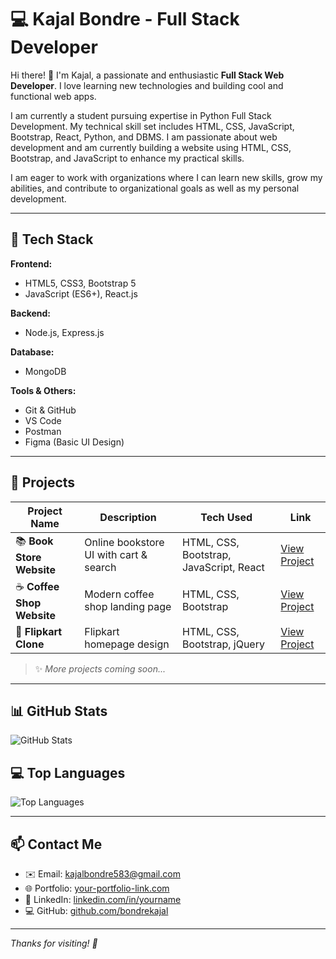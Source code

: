 # 💻 Kajal Bondre - Full Stack Developer

Hi there! 👋 I'm Kajal, a passionate and enthusiastic **Full Stack Web Developer**. I love learning new technologies and building cool and functional web apps.

I am currently a student pursuing expertise in Python Full Stack Development. My technical skill set includes HTML, CSS, JavaScript, Bootstrap, React, Python, and DBMS. I am passionate about web development and am currently building a website using HTML, CSS, Bootstrap, and JavaScript to enhance my practical skills.

I am eager to work with organizations where I can learn new skills, grow my abilities, and contribute to organizational goals as well as my personal development.

---

## 🚀 Tech Stack

**Frontend:**
- HTML5, CSS3, Bootstrap 5
- JavaScript (ES6+), React.js

**Backend:**
- Node.js, Express.js

**Database:**
- MongoDB

**Tools & Others:**
- Git & GitHub
- VS Code
- Postman
- Figma (Basic UI Design)

---

## 📂 Projects

| Project Name | Description | Tech Used | Link |
|--------------|-------------|-----------|------|
| 📚 **Book Store Website** | Online bookstore UI with cart & search | HTML, CSS, Bootstrap, JavaScript, React | [View Project](https://github.com/yourusername/book-store) |
| ☕ **Coffee Shop Website** | Modern coffee shop landing page | HTML, CSS, Bootstrap | [View Project](https://bondrekajal.github.io/Cofee_Shop/)
| 🛒 **Flipkart Clone** | Flipkart homepage design | HTML, CSS, Bootstrap, jQuery | [View Project](https://github.com/yourusername/flipkart-clone) |

> ✨ *More projects coming soon...*

---



## 📊 GitHub Stats

![GitHub Stats](https://github-readme-stats.vercel.app/api?username=bondrekajal&show_icons=true&theme=tokyonight)

## 💻 Top Languages

![Top Languages](https://github-readme-stats.vercel.app/api/top-langs/?username=bondrekajal&layout=compact&theme=tokyonight)






 
---

## 📫 Contact Me

- ✉️ Email: kajalbondre583@gmail.com  
- 🌐 Portfolio: [your-portfolio-link.com](https://bondrekajal.github.io/Portfolio/)  
- 💼 LinkedIn: [linkedin.com/in/yourname](https://www.linkedin.com/in/kajal-bondre-2310b6273)
- 💻 GitHub: [github.com/bondrekajal](https://github.com/bondrekajal)  
---

_Thanks for visiting!  🚀_
